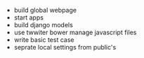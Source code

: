 * build global webpage
* start apps
* build django models
* use twwiter bower manage javascript files
* write basic test case
* seprate local settings from public's